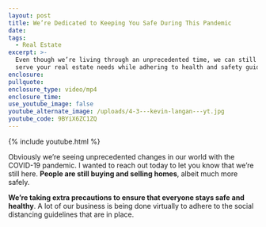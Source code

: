 ```yaml
---
layout: post
title: We’re Dedicated to Keeping You Safe During This Pandemic
date:
tags:
  - Real Estate
excerpt: >-
  Even though we’re living through an unprecedented time, we can still help
  serve your real estate needs while adhering to health and safety guidelines.
enclosure:
pullquote:
enclosure_type: video/mp4
enclosure_time:
use_youtube_image: false
youtube_alternate_image: /uploads/4-3---kevin-langan---yt.jpg
youtube_code: 9BYiX6ZC1ZQ
---
```


{% include youtube.html %}

Obviously we’re seeing unprecedented changes in our world with the COVID-19 pandemic. I wanted to reach out today to let you know that we’re still here. **People are still buying and selling homes**, albeit much more safely.

**We’re taking extra precautions to ensure that everyone stays safe and healthy**. A lot of our business is being done virtually to adhere to the social distancing guidelines that are in place.